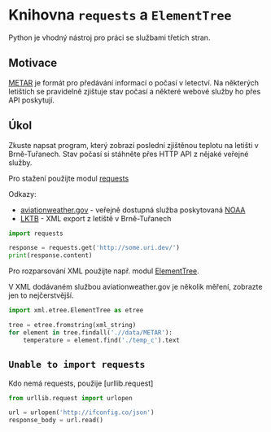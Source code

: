 # Knihovna `requests` a `ElementTree`

Python je vhodný nástroj pro práci se službami třetích stran.

## Motivace

[METAR] je formát pro předávání informací o počasí v letectví. 
Na  některých letištích se pravidelně zjištuje stav počasí a 
některé webové služby ho přes API poskytují.  

## Úkol

Zkuste napsat program, který zobrazí poslední zjištěnou teplotu na 
letišti v Brně-Tuřanech. Stav počasí si stáhněte přes HTTP API 
z nějaké veřejné služby. 

Pro stažení použijte modul [requests]  

Odkazy:
- [aviationweather.gov] - veřejně dostupná služba poskytovaná [NOAA] 
- [LKTB] - XML export z letiště v Brně-Tuřanech

```python
import requests

response = requests.get('http://some.uri.dev/')
print(response.content)
```

Pro rozparsování XML použijte např. modul [ElementTree]. 

V XML dodávaném službou aviationweather.gov  je několik měření, zobrazte jen to 
nejčerstvější.  

```python
import xml.etree.ElementTree as etree

tree = etree.fromstring(xml_string)
for element in tree.findall('.//data/METAR'):
    temperature = element.find('./temp_c').text
```

## `Unable to import requests` 

Kdo nemá requests, použije [urllib.request]

```python
from urllib.request import urlopen

url = urlopen('http://ifconfig.co/json')
response_body = url.read() 
```

[METAR]: https://en.wikipedia.org/wiki/METAR
[aviationweather.gov]: https://aviationweather.gov/adds/dataserver
[LKTB]: https://aviationweather.gov/adds/dataserver_current/httpparam?dataSource=metars&requestType=retrieve&format=xml&stationString=LKTB&hoursBeforeNow=2
[NOAA]: http://www.noaa.gov/
[requests]: http://docs.python-requests.org/en/master/
[ElementTree]: https://docs.python.org/3.5/library/xml.etree.elementtree.html
[urllib.requst]: https://docs.python.org/3.5/library/urllib.request.html#module-urllib.request